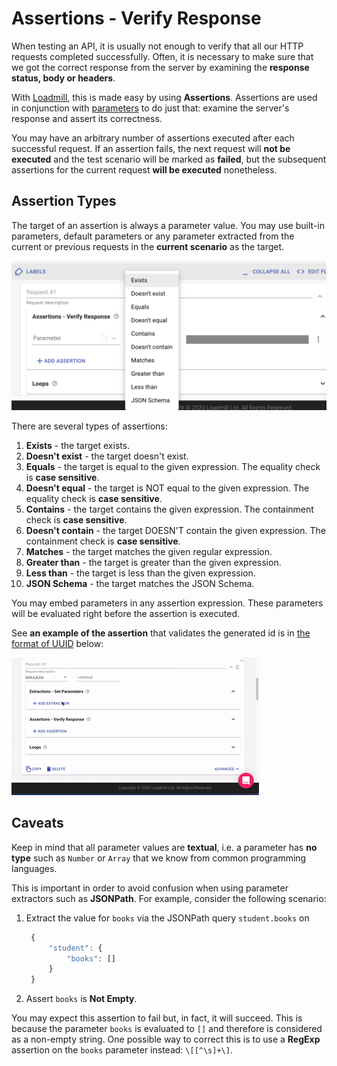 # Assertions - Verify Response

When testing an API, it is usually not enough to verify that all our HTTP requests completed successfully. Often, it is necessary to make sure that we got the correct response from the server by examining the **response status, body or headers**.

With [Loadmill](https://www.loadmill.com), this is made easy by using **Assertions**. Assertions are used in conjunction with [parameters](parameters.md) to do just that: examine the server's response and assert its correctness.

You may have an arbitrary number of assertions executed after each successful request. If an assertion fails, the next request will **not be executed** and the test scenario will be marked as **failed**, but the subsequent assertions for the current request **will be executed** nonetheless.

## Assertion Types

The target of an assertion is always a parameter value. You may use built-in parameters, default parameters or any parameter extracted from the current or previous requests in the **current scenario** as the target.

![](../../.gitbook/assets/screen-shot-2020-11-25-at-16.51.09.png)

There are several types of assertions:

1. **Exists** - the target exists.
2. **Doesn't exist** - the target doesn't exist.
3. **Equals** - the target is equal to the given expression. The equality check is **case sensitive**.
4. **Doesn't equal** - the target is NOT equal to the given expression. The equality check is **case sensitive**.
5. **Contains** - the target contains the given expression. The containment check is **case sensitive**.
6. **Doesn't contain** - the target DOESN'T contain the given expression. The containment check is **case sensitive**.
7. **Matches** - the target matches the given regular expression.
8. **Greater than** - the target is greater than the given expression.
9. **Less than** - the target is less than the given expression.
10. **JSON Schema** - the target matches the JSON Schema.

You may embed parameters in any assertion expression. These parameters will be evaluated right before the assertion is executed.

See **an example of the assertion** that validates the generated id is in [the format of UUID](https://docs.loadmill.com/api-testing/test-suite-editor/functions#__is_uuid-target) below:

![The Assertion example](../../.gitbook/assets/ezgif.com-gif-maker-9-.gif)

## Caveats

Keep in mind that all parameter values are **textual**, i.e. a parameter has **no type** such as `Number` or `Array` that we know from common programming languages.

This is important in order to avoid confusion when using parameter extractors such as **JSONPath**. For example, consider the following scenario:

1. Extract the value for `books` via the JSONPath query `student.books` on

   ```javascript
    {
        "student": {
            "books": []
        }
    }
   ```

2. Assert `books` is **Not Empty**.

You may expect this assertion to fail but, in fact, it will succeed. This is because the parameter `books` is evaluated to `[]` and therefore is considered as a non-empty string. One possible way to correct this is to use a **RegExp** assertion on the `books` parameter instead: `\[[^\s]+\]`.

